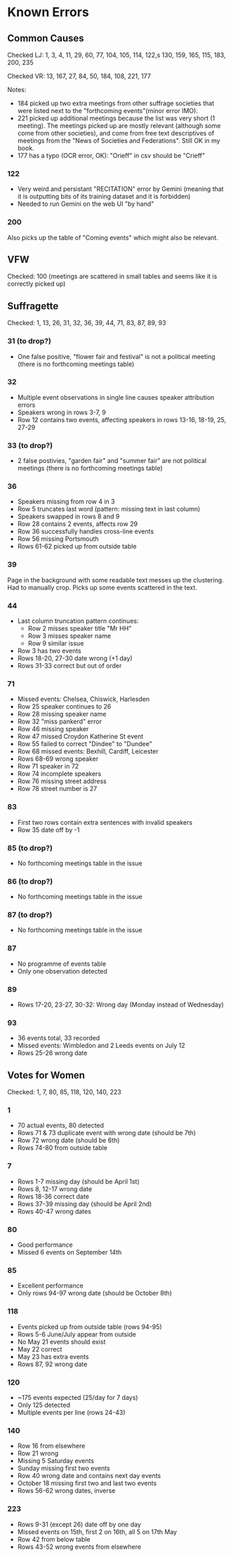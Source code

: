 # Known Errors
## Common Causes
Checked LJ: 1, 3, 4, 11, 29, 60, 77, 104, 105, 114, 122,s 130, 159, 165, 115, 183, 200, 235

Checked VR: 13, 167, 27, 84, 50, 184, 108, 221, 177

Notes: 
- 184 picked up two extra meetings from other suffrage societies that were listed next to the "forthcoming events"(minor error IMO).
- 221 picked up additional meetings because the list was very short (1 meeting). The meetings picked up are mostly relevant (although some come from other societies), and come from free text descriptives of meetings from the "News of Societies and Federations". Still OK in my book.
- 177 has a typo (OCR error, OK): "Orieff" in csv should be "Crieff"

### 122
- Very weird and persistant "RECITATION" error by Gemini (meaning that it is outputting bits of its training dataset and it is forbidden)
- Needed to run Gemini on the web UI "by hand"

### 200
Also picks up the table of "Coming events" which might also be relevant.

## VFW
Checked: 100 (meetings are scattered in small tables and seems like it is correctly picked up)

## Suffragette
Checked: 1, 13, 26, 31, 32, 36, 39, 44, 71, 83, 87, 89, 93

### 31 (to drop?)
- One false positive, "flower fair and festival" is not a political meeting (there is no forthcoming meetings table)

### 32
- Multiple event observations in single line causes speaker attribution errors
- Speakers wrong in rows 3-7, 9
- Row 12 contains two events, affecting speakers in rows 13-16, 18-19, 25, 27-29

### 33 (to drop?)
- 2 false postivies, "garden fair" and "summer fair" are not political meetings (there is no forthcoming meetings table)

### 36
- Speakers missing from row 4 in 3
- Row 5 truncates last word (pattern: missing text in last column)
- Speakers swapped in rows 8 and 9
- Row 28 contains 2 events, affects row 29
- Row 36 successfully handles cross-line events
- Row 56 missing Portsmouth
- Rows 61-62 picked up from outside table

### 39
Page in the background with some readable text messes up the clustering. Had to manually crop.
Picks up some events scattered in the text.

### 44
- Last column truncation pattern continues:
  - Row 2 misses speaker title "Mr HH"
  - Row 3 misses speaker name
  - Row 9 similar issue
- Row 3 has two events
- Rows 18-20, 27-30 date wrong (+1 day)
- Rows 31-33 correct but out of order

### 71
- Missed events: Chelsea, Chiswick, Harlesden
- Row 25 speaker continues to 26
- Row 28 missing speaker name
- Row 32 "miss pankerd" error
- Row 46 missing speaker
- Row 47 missed Croydon Katherine St event
- Row 55 failed to correct "Dindee" to "Dundee"
- Row 68 missed events: Bexhill, Cardiff, Leicester
- Rows 68-69 wrong speaker
- Row 71 speaker in 72
- Row 74 incomplete speakers
- Row 76 missing street address
- Row 78 street number is 27

### 83
- First two rows contain extra sentences with invalid speakers
- Row 35 date off by -1

### 85 (to drop?)
- No forthcoming meetings table in the issue

### 86 (to drop?)
- No forthcoming meetings table in the issue

### 87 (to drop?)
- No forthcoming meetings table in the issue

### 87
- No programme of events table
- Only one observation detected

### 89
- Rows 17-20, 23-27, 30-32: Wrong day (Monday instead of Wednesday)

### 93
- 36 events total, 33 recorded
- Missed events: Wimbledon and 2 Leeds events on July 12
- Rows 25-26 wrong date

## Votes for Women
Checked: 1, 7, 80, 85, 118, 120, 140, 223

### 1
- 70 actual events, 80 detected
- Rows 71 & 73 duplicate event with wrong date (should be 7th)
- Row 72 wrong date (should be 6th)
- Rows 74-80 from outside table

### 7
- Rows 1-7 missing day (should be April 1st)
- Rows 8, 12-17 wrong date
- Rows 18-36 correct date
- Rows 37-39 missing day (should be April 2nd)
- Rows 40-47 wrong dates

### 80
- Good performance
- Missed 6 events on September 14th

### 85
- Excellent performance
- Only rows 94-97 wrong date (should be October 8th)

### 118
- Events picked up from outside table (rows 94-95)
- Rows 5-6 June/July appear from outside
- No May 21 events should exist
- May 22 correct
- May 23 has extra events
- Rows 87, 92 wrong date

### 120
- ~175 events expected (25/day for 7 days)
- Only 125 detected
- Multiple events per line (rows 24-43)

### 140
- Row 16 from elsewhere
- Row 21 wrong
- Missing 5 Saturday events
- Sunday missing first two events
- Row 40 wrong date and contains next day events
- October 18 missing first two and last two events
- Rows 56-62 wrong dates, inverse

### 223
- Rows 9-31 (except 26) date off by one day
- Missed events on 15th, first 2 on 16th, all 5 on 17th May
- Row 42 from below table
- Rows 43-52 wrong events from elsewhere
